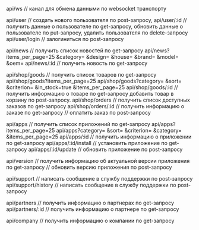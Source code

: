 api/ws                  // канал для обмена данными по websocket транспорту

api/user                // создать нового пользователя по post-запросу,
api/user/:id            // получить данные о пользователе по get-запросу,
                           обновить данные о пользователе по put-запросу,
                           удалить пользователя по delete-запросу
api/user/login          // залогиниться по post-запросу


api/news                // получить список новостей по get-запросу
api/news?items_per_page=25
        &category=<any category>
        &design=<any design>
        &house=<any house>
        &brand=<any brand>
        &model=<any model>
        &oem=<any oem>
api/news/:id            // получить новость по get-запросу


api/shop/goods          // получить список товаров по get-запросу
api/shop/goods?items_per_page=25
api/shop/goods?category=<any design>
        &sort=<descending for example>
        &criterion=<price or fame for example>
        &in_stock=true
        &items_per_page=25
api/shop/goods/:id      // получить информацию о товаре по get-запросу
                           добавить товар в корзину по post-запросу.
api/shop/orders         // получить список доступных заказов по get-запросу
api/shop/orders/:id     // получить информацию о заказе по get-запросу
                        // оплатить заказ по post-запросу


api/apps                // получить список приложений по get-запросу
api/apps?items_per_page=25
api/apps?category=<any design>
        &sort=<descending for example>
        &criterion=<fame for example>
        &category=<any category>
        &items_per_page=25
api/apps/:id            // получить информацию о приложении по get-запросу
api/apps/:id/install    // установить приложение по get-запросу
api/apps/:id/update     // обновить приложение по post-запросу


api/version             // получить информацию об актуальной версии приложения по get-запросу
                        // обновить версию приложения по post-запросу

api/support             // написать сообщение в службу поддержки по post-запросу
api/support/history     // написать сообщение в службу поддержки по post-запросу


api/partners       // получить информацию о партнерах по get-запросу
api/partners/:id   // получить информацию о партнере по get-запросу

api/company        // получить информацию о компании по get-запросу